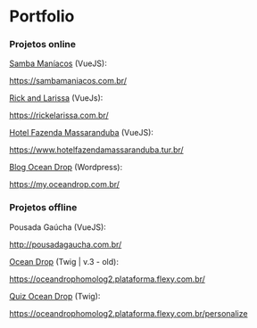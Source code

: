 # Portfolio

### Projetos online

[Samba Maníacos](https://sambamaniacos.com.br/) (VueJS): 

https://sambamaniacos.com.br/ 

[Rick and Larissa](https://rickelarissa.com.br/) (VueJs):

https://rickelarissa.com.br/

[Hotel Fazenda Massaranduba](https://www.hotelfazendamassaranduba.tur.br/) (VueJS):

https://www.hotelfazendamassaranduba.tur.br/

[Blog Ocean Drop](https://my.oceandrop.com.br/) (Wordpress):

https://my.oceandrop.com.br/

### Projetos offline

Pousada Gaúcha (VueJS):

http://pousadagaucha.com.br/

[Ocean Drop](https://oceandrophomolog2.plataforma.flexy.com.br/) (Twig | v.3 - old):

https://oceandrophomolog2.plataforma.flexy.com.br/

[Quiz Ocean Drop](https://oceandrophomolog2.plataforma.flexy.com.br/personalize) (Twig):

https://oceandrophomolog2.plataforma.flexy.com.br/personalize
